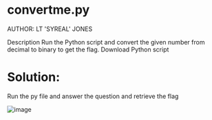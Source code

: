 # convertme.py
AUTHOR: LT 'SYREAL' JONES

Description
Run the Python script and convert the given number from decimal to binary to get the flag.
Download Python script

# Solution:
Run the py file and answer the question and retrieve the flag

![image](https://github.com/LAVANYA-PIDIKITI/picoCTF-Writeup/assets/98797256/42e1b315-5f84-4f7c-9d35-d0eecf8ec6df)
